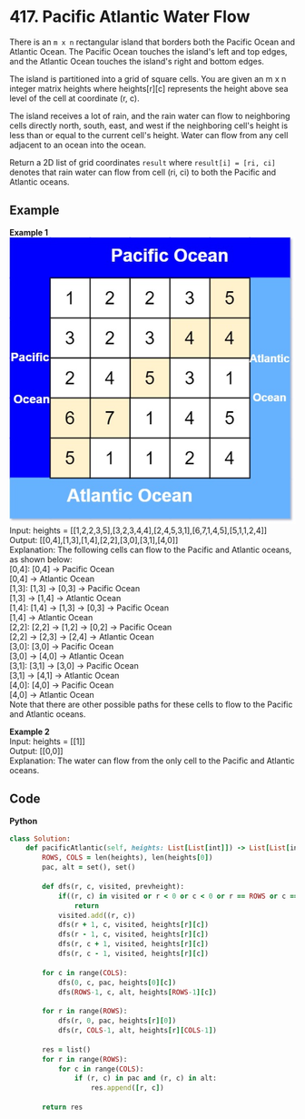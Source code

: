 # 417. Pacific Atlantic Water Flow
There is an `m x n` rectangular island that borders both the Pacific Ocean and Atlantic Ocean. The Pacific Ocean touches the island's left and top edges, and the Atlantic Ocean touches the island's right and bottom edges.  

The island is partitioned into a grid of square cells. You are given an m x n integer matrix heights where heights[r][c] represents the height above sea level of the cell at coordinate (r, c).  

The island receives a lot of rain, and the rain water can flow to neighboring cells directly north, south, east, and west if the neighboring cell's height is less than or equal to the current cell's height. Water can flow from any cell adjacent to an ocean into the ocean.  

Return a 2D list of grid coordinates `result` where `result[i] = [ri, ci]` denotes that rain water can flow from cell (ri, ci) to both the Pacific and Atlantic oceans.  

## Example
**Example 1**  
![Image](https://github.com/Adalyne/Leetcode/blob/68fe441ff578e0404d1527c5d9a7a901c59f1f35/Binary%20Tree%20DFS/Image/waterflow-grid.jpg)  
Input: heights = [[1,2,2,3,5],[3,2,3,4,4],[2,4,5,3,1],[6,7,1,4,5],[5,1,1,2,4]]  
Output: [[0,4],[1,3],[1,4],[2,2],[3,0],[3,1],[4,0]]  
Explanation: The following cells can flow to the Pacific and Atlantic oceans, as shown below:  
[0,4]: [0,4] -> Pacific Ocean   
       [0,4] -> Atlantic Ocean  
[1,3]: [1,3] -> [0,3] -> Pacific Ocean   
       [1,3] -> [1,4] -> Atlantic Ocean  
[1,4]: [1,4] -> [1,3] -> [0,3] -> Pacific Ocean   
       [1,4] -> Atlantic Ocean  
[2,2]: [2,2] -> [1,2] -> [0,2] -> Pacific Ocean   
       [2,2] -> [2,3] -> [2,4] -> Atlantic Ocean  
[3,0]: [3,0] -> Pacific Ocean   
       [3,0] -> [4,0] -> Atlantic Ocean  
[3,1]: [3,1] -> [3,0] -> Pacific Ocean   
       [3,1] -> [4,1] -> Atlantic Ocean  
[4,0]: [4,0] -> Pacific Ocean   
       [4,0] -> Atlantic Ocean  
Note that there are other possible paths for these cells to flow to the Pacific and Atlantic oceans.  

**Example 2**  
Input: heights = [[1]]  
Output: [[0,0]]  
Explanation: The water can flow from the only cell to the Pacific and Atlantic oceans.  

## Code
**Python**  
```ruby
class Solution:
    def pacificAtlantic(self, heights: List[List[int]]) -> List[List[int]]:
        ROWS, COLS = len(heights), len(heights[0])
        pac, alt = set(), set()

        def dfs(r, c, visited, prevheight):
            if((r, c) in visited or r < 0 or c < 0 or r == ROWS or c == COLS or heights[r][c] < prevheight):
                return
            visited.add((r, c))
            dfs(r + 1, c, visited, heights[r][c])
            dfs(r - 1, c, visited, heights[r][c])
            dfs(r, c + 1, visited, heights[r][c])
            dfs(r, c - 1, visited, heights[r][c])
    
        for c in range(COLS):
            dfs(0, c, pac, heights[0][c])
            dfs(ROWS-1, c, alt, heights[ROWS-1][c])
        
        for r in range(ROWS):
            dfs(r, 0, pac, heights[r][0])
            dfs(r, COLS-1, alt, heights[r][COLS-1])
        
        res = list()
        for r in range(ROWS):
            for c in range(COLS):
                if (r, c) in pac and (r, c) in alt:
                    res.append([r, c])
        
        return res
```

